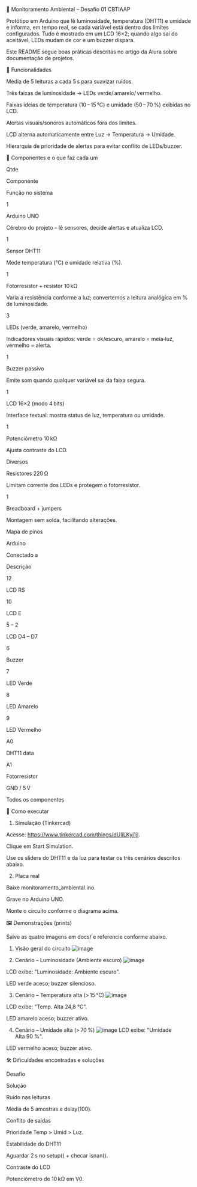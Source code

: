 🔧 Monitoramento Ambiental – Desafio 01 CBTIAAP

Protótipo em Arduino que lê luminosidade, temperatura (DHT11) e umidade e informa, em tempo real, se cada variável está dentro dos limites configurados. Tudo é mostrado em um LCD 16×2; quando algo sai do aceitável, LEDs mudam de cor e um buzzer dispara.

Este README segue boas práticas descritas no artigo da Alura sobre documentação de projetos.

📌 Funcionalidades

Média de 5 leituras a cada 5 s para suavizar ruídos.

Três faixas de luminosidade → LEDs verde/ amarelo/ vermelho.

Faixas ideias de temperatura (10 – 15 °C) e umidade (50 – 70 %) exibidas no LCD.

Alertas visuais/sonoros automáticos fora dos limites.

LCD alterna automaticamente entre Luz → Temperatura → Umidade.

Hierarquia de prioridade de alertas para evitar conflito de LEDs/buzzer.

🧩 Componentes e o que faz cada um

Qtde

Componente

Função no sistema

1

Arduino UNO

Cérebro do projeto – lê sensores, decide alertas e atualiza LCD.

1

Sensor DHT11

Mede temperatura (°C) e umidade relativa (%).

1

Fotorresistor + resistor 10 kΩ

Varia a resistência conforme a luz; convertemos a leitura analógica em % de luminosidade.

3

LEDs (verde, amarelo, vermelho)

Indicadores visuais rápidos: verde = ok/escuro, amarelo = meia‑luz, vermelho = alerta.

1

Buzzer passivo

Emite som quando qualquer variável sai da faixa segura.

1

LCD 16×2 (modo 4 bits)

Interface textual: mostra status de luz, temperatura ou umidade.

1

Potenciômetro 10 kΩ

Ajusta contraste do LCD.

Diversos

Resistores 220 Ω

Limitam corrente dos LEDs e protegem o fotorresistor.

1

Breadboard + jumpers

Montagem sem solda, facilitando alterações.

Mapa de pinos

Arduino

Conectado a

Descrição

12

LCD RS

10

LCD E

5 – 2

LCD D4 – D7

6

Buzzer

7

LED Verde

8

LED Amarelo

9

LED Vermelho

A0

DHT11 data

A1

Fotorresistor

GND / 5 V

Todos os componentes



🚀 Como executar

1. Simulação (Tinkercad)

Acesse: https://www.tinkercad.com/things/dUIiLKyi1jI.

Clique em Start Simulation.

Use os sliders do DHT11 e da luz para testar os três cenários descritos abaixo.

2. Placa real

Baixe monitoramento_ambiental.ino.

Grave no Arduino UNO.

Monte o circuito conforme o diagrama acima.

🖼️ Demonstrações (prints)

Salve as quatro imagens em docs/ e referencie conforme abaixo.

1. Visão geral do circuito
![image](https://github.com/user-attachments/assets/6e87a8c3-7c7e-4cf4-9b1f-b97411ae2ef2)

2. Cenário – Luminosidade (Ambiente escuro)
![image](https://github.com/user-attachments/assets/c57c7b37-eef9-4d41-a342-81df871472c2)

LCD exibe: "Luminosidade: Ambiente escuro".

LED verde aceso; buzzer silencioso.

3. Cenário – Temperatura alta (> 15 °C)
![image](https://github.com/user-attachments/assets/b6c27e5a-f44d-4cd8-8322-117ca7f79928)

LCD exibe: "Temp. Alta 24,8 °C".

LED amarelo aceso; buzzer ativo.

4. Cenário – Umidade alta (> 70 %)
![image](https://github.com/user-attachments/assets/22058985-9469-47c2-b0bd-779ea82b742d)
LCD exibe: "Umidade Alta 90 %".

LED vermelho aceso; buzzer ativo.


🛠️ Dificuldades encontradas e soluções

Desafio

Solução

Ruído nas leituras

Média de 5 amostras e delay(100).

Conflito de saídas

Prioridade Temp > Umid > Luz.

Estabilidade do DHT11

Aguardar 2 s no setup() + checar isnan().

Contraste do LCD

Potenciômetro de 10 kΩ em V0.

